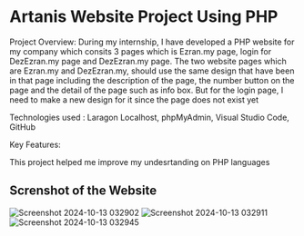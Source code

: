 # Artanis Website Project Using PHP

Project Overview: During my internship, I have developed a PHP website for my company which consits 3 pages which is Ezran.my page, login for DezEzran.my page and DezEzran.my page. 
The two website pages which are Ezran.my and DezEzran.my, should use the same design that have been in that page including the description of the page, the number button on the page and the detail of the page such as info box. 
But for the login page, I need to make a new design for it since the page does not exist yet

Technologies used : Laragon Localhost, phpMyAdmin, Visual Studio Code, GitHub

Key Features:


This project helped me improve my undesrtanding on PHP languages


## Screnshot of the Website

![Screenshot 2024-10-13 032902](https://github.com/user-attachments/assets/cec83efd-66ac-461f-92cb-06bd7eda9074)
![Screenshot 2024-10-13 032911](https://github.com/user-attachments/assets/f5f30ea0-8a0c-418b-9dc7-ca541fd00d04)
![Screenshot 2024-10-13 032945](https://github.com/user-attachments/assets/cbb971b3-39a2-42a1-bbdf-fa225103fbd6)
